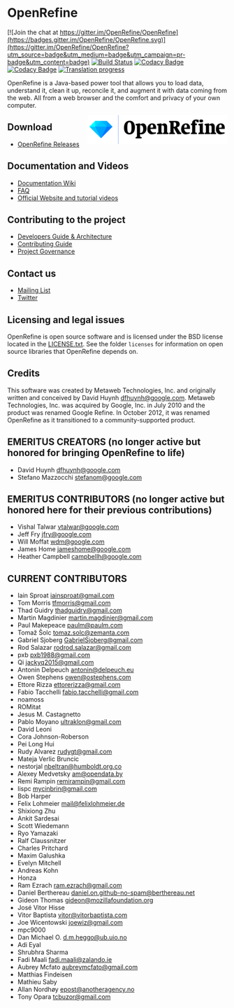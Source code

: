 # OpenRefine

[![Join the chat at https://gitter.im/OpenRefine/OpenRefine](https://badges.gitter.im/OpenRefine/OpenRefine.svg)](https://gitter.im/OpenRefine/OpenRefine?utm_source=badge&utm_medium=badge&utm_campaign=pr-badge&utm_content=badge) [![Build Status](https://travis-ci.org/OpenRefine/OpenRefine.png?branch=master)](https://travis-ci.org/OpenRefine/OpenRefine) [![Codacy Badge](https://api.codacy.com/project/badge/Grade/210578308bba42c5922c767493e83cf4)](https://www.codacy.com/app/OpenRefine/OpenRefine) [![Codacy Badge](https://api.codacy.com/project/badge/Coverage/210578308bba42c5922c767493e83cf4)](https://www.codacy.com/app/OpenRefine/OpenRefine) [![Translation progress](https://hosted.weblate.org/widgets/openrefine/-/svg-badge.svg)](https://hosted.weblate.org/engage/openrefine/?utm_source=widget)

OpenRefine is a Java-based power tool that allows you to load data, understand it,
clean it up, reconcile it, and augment it with data coming from
the web. All from a web browser and the comfort and privacy of your own computer.

[<img src="https://github.com/OpenRefine/OpenRefine/blob/master/graphics/icon/open-refine-320px.png" align="right">](http://openrefine.org)

Download
-----------------------
* [OpenRefine Releases](https://github.com/OpenRefine/OpenRefine/releases)

Documentation and Videos
-------------------------
* [Documentation Wiki](https://github.com/OpenRefine/OpenRefine/wiki/Documentation-For-Users)
* [FAQ](https://github.com/OpenRefine/OpenRefine/wiki/FAQ)
* [Official Website and tutorial videos](http://openrefine.org)

Contributing to the project
---------------------------
* [Developers Guide & Architecture](https://github.com/OpenRefine/OpenRefine/wiki/Documentation-For-Developers)
* [Contributing Guide](https://github.com/OpenRefine/OpenRefine/blob/master/CONTRIBUTING.md)
* [Project Governance](https://github.com/OpenRefine/OpenRefine/blob/master/GOVERNANCE.md)

Contact us
----------
* [Mailing List](https://groups.google.com/forum/#!forum/openrefine)
* [Twitter](http://www.twitter.com/openrefine)

Licensing and legal issues
--------------------------
OpenRefine is open source software and is licensed under the BSD license
located in the [LICENSE.txt](LICENSE.txt). See the folder `licenses` for information on open source
libraries that OpenRefine depends on.

Credits
-------
This software was created by Metaweb Technologies, Inc. and originally written
and conceived by David Huynh <dfhuynh@google.com>. Metaweb Technologies, Inc.
was acquired by Google, Inc. in July 2010 and the product was renamed Google Refine.
In October 2012, it was renamed OpenRefine as it transitioned to a 
community-supported product.

EMERITUS CREATORS (no longer active but honored for bringing OpenRefine to life)
---------------------

 - David Huynh <dfhuynh@google.com>
 - Stefano Mazzocchi <stefanom@google.com>
 
EMERITUS CONTRIBUTORS (no longer active but honored here for their previous contributions)
---------------------

 - Vishal Talwar <vtalwar@google.com> 
 - Jeff Fry <jfry@google.com>
 - Will Moffat <wdm@google.com>
 - James Home <jameshome@google.com>
 - Heather Campbell <campbellh@google.com>
 
CURRENT CONTRIBUTORS 
--------------------

 - Iain Sproat <iainsproat@gmail.com>
 - Tom Morris <tfmorris@gmail.com>
 - Thad Guidry <thadguidry@gmail.com>
 - Martin Magdinier <martin.magdinier@gmail.com>
 - Paul Makepeace <paulm@paulm.com>
 - Tomaž Šolc <tomaz.solc@zemanta.com>
 - Gabriel Sjoberg <GabrielSjoberg@gmail.com>
 - Rod Salazar <rodrod.salazar@gmail.com>
 - pxb <pxb1988@gmail.com>
 - Qi <jackyq2015@gmail.com>
 - Antonin Delpeuch <antonin@delpeuch.eu>
 - Owen Stephens <owen@ostephens.com>
 - Ettore Rizza <ettorerizza@gmail.com>
 - Fabio Tacchelli <fabio.tacchelli@gmail.com>
 - noamoss
 - ROMitat
 - Jesus M. Castagnetto
 - Pablo Moyano <ultraklon@gmail.com>
 - David Leoni
 - Cora Johnson-Roberson
 - Pei Long Hui
 - Rudy Alvarez <rudygt@gmail.com>
 - Mateja Verlic Bruncic
 - nestorjal <nbeltran@humboldt.org.co>
 - Alexey Medvetsky <am@opendata.by>
 - Remi Rampin <remirampin@gmail.com>
 - lispc <mycinbrin@gmail.com>
 - Bob Harper
 - Felix Lohmeier <mail@felixlohmeier.de>
 - Shixiong Zhu
 - Ankit Sardesai
 - Scott Wiedemann
 - Ryo Yamazaki
 - Ralf Claussnitzer
 - Charles Pritchard
 - Maxim Galushka
 - Evelyn Mitchell
 - Andreas Kohn
 - Honza
 - Ram Ezrach <ram.ezrach@gmail.com>
 - Daniel Berthereau <daniel.on.github-no-spam@berthereau.net>
 - Gideon Thomas <gideon@mozillafoundation.org>
 - José Vitor Hisse
 - Vitor Baptista <vitor@vitorbaptista.com>
 - Joe Wicentowski <joewiz@gmail.com>
 - mpc9000
 - Dan Michael O. <d.m.heggo@ub.uio.no>
 - Adi Eyal
 - Shrubhra Sharma
 - Fadi Maali <fadi.maali@zalando.ie>
 - Aubrey Mcfato <aubreymcfato@gmail.com>
 - Matthias Findeisen
 - Mathieu Saby
 - Allan Nordhøy <epost@anotheragency.no>
 - Tony Opara <tcbuzor@gmail.com>
